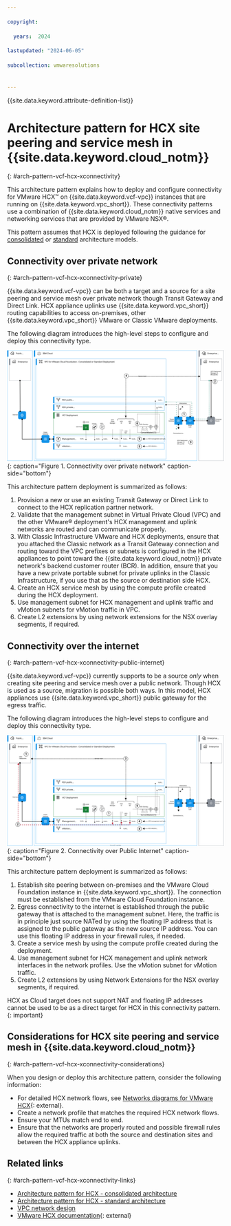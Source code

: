 ```yaml
---

copyright:

  years:  2024

lastupdated: "2024-06-05"

subcollection: vmwaresolutions


---
```


{{site.data.keyword.attribute-definition-list}}

# Architecture pattern for HCX site peering and service mesh in {{site.data.keyword.cloud_notm}}
{: #arch-pattern-vcf-hcx-xconnectivity}

This architecture pattern explains how to deploy and configure connectivity for VMware HCX™ on {{site.data.keyword.vcf-vpc}} instances that are running on {{site.data.keyword.vpc_short}}. These connectivity patterns use a combination of {{site.data.keyword.cloud_notm}} native services and networking services that are provided by VMware NSX®.

This pattern assumes that HCX is deployed following the guidance for [consolidated](/docs/vmwaresolutions?topic=vmwaresolutions-arch-pattern-vcf-hcx-con) or [standard](/docs/vmwaresolutions?topic=vmwaresolutions-arch-pattern-vcf-hcx-std) architecture models.

## Connectivity over private network
{: #arch-pattern-vcf-hcx-xconnectivity-private}

{{site.data.keyword.vcf-vpc}} can be both a target and a source for a site peering and service mesh over private network though Transit Gateway and Direct Link. HCX appliance uplinks use {{site.data.keyword.vpc_short}} routing capabilities to access on-premises, other {{site.data.keyword.vpc_short}} VMware or Classic VMware deployments.

The following diagram introduces the high-level steps to configure and deploy this connectivity type.

![Connectivity over private network](../../images/vcf-arch-hcx-net-priv.svg "Connectivity over private network."){: caption="Figure 1. Connectivity over private network" caption-side="bottom"}

This architecture pattern deployment is summarized as follows:

1. Provision a new or use an existing Transit Gateway or Direct Link to connect to the HCX replication partner network.
1. Validate that the management subnet in Virtual Private Cloud (VPC) and the other VMware® deployment's HCX management and uplink networks are routed and can communicate properly.
1. With Classic Infrastructure VMware and HCX deployments, ensure that you attached the Classic network as a Transit Gateway connection and routing toward the VPC prefixes or subnets is configured in the HCX appliances to point toward the {{site.data.keyword.cloud_notm}} private network's backend customer router (BCR). In addition, ensure that you have a new private portable subnet for private uplinks in the Classic Infrastructure, if you use that as the source or destination side HCX.
1. Create an HCX service mesh by using the compute profile created during the HCX deployment.
1. Use management subnet for HCX management and uplink traffic and vMotion subnets for vMotion traffic in VPC.
1. Create L2 extensions by using network extensions for the NSX overlay segments, if required.

## Connectivity over the internet
{: #arch-pattern-vcf-hcx-xconnectivity-public-internet}

{{site.data.keyword.vcf-vpc}} currently supports to be a source *only* when creating site peering and service mesh over a public network. Though HCX is used as a source, migration is possible both ways. In this model, HCX appliances use {{site.data.keyword.vpc_short}} public gateway for the egress traffic. 

The following diagram introduces the high-level steps to configure and deploy this connectivity type.

![Connectivity over the internet](../../images/vcf-arch-hcx-net-pub-1.svg "Connectivity over the internet."){: caption="Figure 2. Connectivity over Public Internet" caption-side="bottom"}

This architecture pattern deployment is summarized as follows:

1. Establish site peering between on-premises and the VMware Cloud Foundation instance in {{site.data.keyword.vpc_short}}. The connection must be established from the VMware Cloud Foundation instance.  
1. Egress connectivity to the internet is established through the public gateway that is attached to the management subnet. Here, the traffic is in principle just source NATed by using the floating IP address that is assigned to the public gateway as the new source IP address. You can use this floating IP address in your firewall rules, if needed.
1. Create a service mesh by using the compute profile created during the deployment.
1. Use management subnet for HCX management and uplink network interfaces in the network profiles. Use the vMotion subnet for vMotion traffic.
1. Create L2 extensions by using Network Extensions for the NSX overlay segments, if required.

HCX as Cloud target does not support NAT and floating IP addresses cannot be used to be as a direct target for HCX in this connectivity pattern.
{: important}

## Considerations for HCX site peering and service mesh in {{site.data.keyword.cloud_notm}}
{: #arch-pattern-vcf-hcx-xconnectivity-considerations}

When you design or deploy this architecture pattern, consider the following information:

* For detailed HCX network flows, see [Networks diagrams for VMware HCX](https://ports.esp.vmware.com/network-diagrams/VMware-HCX){: external}.
* Create a network profile that matches the required HCX network flows.
* Ensure your MTUs match end to end.
* Ensure that the networks are properly routed and possible firewall rules allow the required traffic at both the source and destination sites and between the HCX appliance uplinks.

## Related links
{: #arch-pattern-vcf-hcx-xconnectivity-links}

* [Architecture pattern for HCX - consolidated architecture](/docs/vmwaresolutions?topic=vmwaresolutions-arch-pattern-vcf-hcx-con)
* [Architecture pattern for HCX - standard architecture](/docs/vmwaresolutions?topic=vmwaresolutions-arch-pattern-vcf-hcx-std)
* [VPC network design](/docs/vmwaresolutions?topic=vmwaresolutions-vpc-vcf-vpc-deployment)
* [VMware HCX documentation](https://docs.vmware.com/en/VMware-HCX/index.html){: external}
